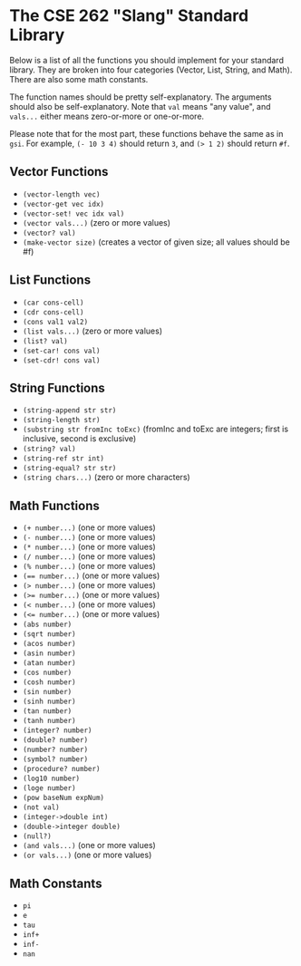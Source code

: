 # The CSE 262 "Slang" Standard Library

Below is a list of all the functions you should implement for your standard
library.  They are broken into four categories (Vector, List, String, and
Math).  There are also some math constants.

The function names should be pretty self-explanatory.  The arguments should
also be self-explanatory.  Note that `val` means "any value", and `vals...`
either means zero-or-more or one-or-more.

Please note that for the most part, these functions behave the same as in
`gsi`.  For example, `(- 10 3 4)` should return `3`, and `(> 1 2)` should
return `#f`.

## Vector Functions

* `(vector-length vec)`
* `(vector-get vec idx)`
* `(vector-set! vec idx val)`
* `(vector vals...)` (zero or more values)
* `(vector? val)`
* `(make-vector size)` (creates a vector of given size; all values should be #f)

## List Functions

* `(car cons-cell)`
* `(cdr cons-cell)`
* `(cons val1 val2)`
* `(list vals...)` (zero or more values)
* `(list? val)`
* `(set-car! cons val)`
* `(set-cdr! cons val)`

## String Functions

* `(string-append str str)`
* `(string-length str)`
* `(substring str fromInc toExc)` (fromInc and toExc are integers; first is inclusive, second is exclusive)
* `(string? val)`
* `(string-ref str int)`
* `(string-equal? str str)`
* `(string chars...)` (zero or more characters)

## Math Functions

* `(+ number...)` (one or more values)
* `(- number...)` (one or more values)
* `(* number...)` (one or more values)
* `(/ number...)` (one or more values)
* `(% number...)` (one or more values)
* `(== number...)` (one or more values)
* `(> number...)` (one or more values)
* `(>= number...)` (one or more values)
* `(< number...)` (one or more values)
* `(<= number...)` (one or more values)
* `(abs number)`
* `(sqrt number)`
* `(acos number)`
* `(asin number)`
* `(atan number)`
* `(cos number)`
* `(cosh number)`
* `(sin number)`
* `(sinh number)`
* `(tan number)`
* `(tanh number)`
* `(integer? number)`
* `(double? number)`
* `(number? number)`
* `(symbol? number)`
* `(procedure? number)`
* `(log10 number)`
* `(loge number)`
* `(pow baseNum expNum)`
* `(not val)`
* `(integer->double int)`
* `(double->integer double)`
* `(null?)`
* `(and vals...)` (one or more values)
* `(or vals...)` (one or more values)

## Math Constants

* `pi`
* `e`
* `tau`
* `inf+`
* `inf-`
* `nan`
